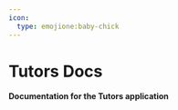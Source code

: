 ```yaml
---
icon:
  type: emojione:baby-chick
---
```



# Tutors Docs

<b>Documentation for the Tutors application</b>